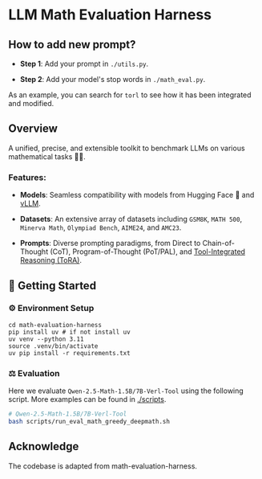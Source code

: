 # LLM Math Evaluation Harness
## How to add new prompt?
+ **Step 1**: Add your prompt in `./utils.py`.

+ **Step 2**: Add your model's stop words in `./math_eval.py`.  

As an example, you can search for `torl` to see how it has been integrated and modified.

## Overview
A unified, precise, and extensible toolkit to benchmark LLMs on various mathematical tasks 🧮✨.

### Features:

- **Models**: Seamless compatibility with models from Hugging Face 🤗 and [vLLM](https://github.com/vllm-project/vllm).

- **Datasets**: An extensive array of datasets including `GSM8K`, `MATH 500`, `Minerva Math`, `Olympiad Bench`, `AIME24`, and `AMC23`.

- **Prompts**: Diverse prompting paradigms, from Direct to Chain-of-Thought (CoT), Program-of-Thought (PoT/PAL), and [Tool-Integrated Reasoning (ToRA)](https://github.com/microsoft/ToRA).


## 🚀 Getting Started

### ⚙️ Environment Setup
```
cd math-evaluation-harness
pip install uv # if not install uv
uv venv --python 3.11
source .venv/bin/activate
uv pip install -r requirements.txt
```

### ⚖️ Evaluation
Here we evaluate `Qwen-2.5-Math-1.5B/7B-Verl-Tool` using the following script. More examples can be found in [./scripts](./scripts).

```bash
# Qwen-2.5-Math-1.5B/7B-Verl-Tool
bash scripts/run_eval_math_greedy_deepmath.sh 
```

## Acknowledge
The codebase is adapted from math-evaluation-harness.
